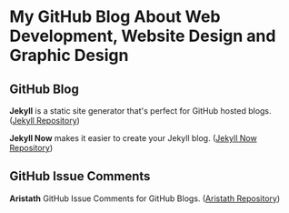 # My GitHub Blog About Web Development, Website Design and Graphic Design

## GitHub Blog

**Jekyll** is a static site generator that's perfect for GitHub hosted blogs. ([Jekyll Repository](https://github.com/jekyll/jekyll))

**Jekyll Now** makes it easier to create your Jekyll blog. ([Jekyll Now Repository](https://github.com/barryclark/jekyll-now))

## GitHub Issue Comments

**Aristath** GitHub Issue Comments for GitHub Blogs. ([Aristath Repository](https://github.com/aristath/aristath.github.com))
